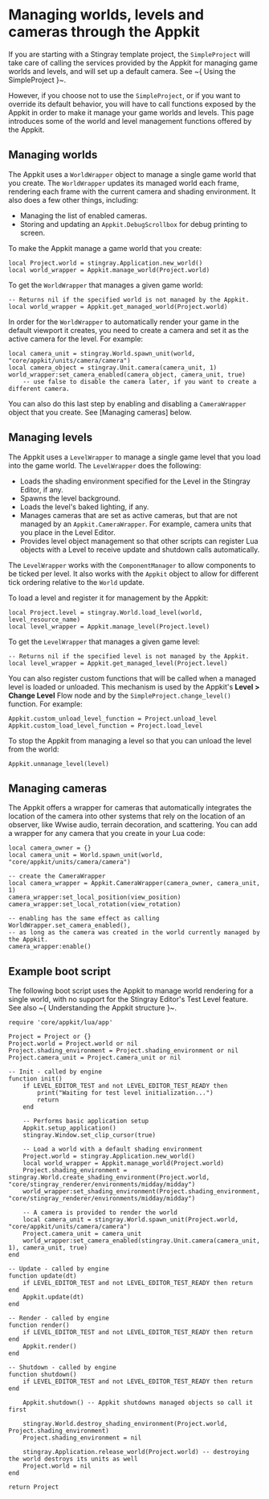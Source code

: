 # Managing worlds, levels and cameras through the Appkit

If you are starting with a Stingray template project, the `SimpleProject` will take care of calling the services provided by the Appkit for managing game worlds and levels, and will set up a default camera. See ~{ Using the SimpleProject }~.

However, if you choose not to use the `SimpleProject`, or if you want to override its default behavior, you will have to call functions exposed by the Appkit in order to make it manage your game worlds and levels. This page introduces some of the world and level management functions offered by the Appkit.

## Managing worlds

The Appkit uses a `WorldWrapper` object to manage a single game world that you create. The `WorldWrapper` updates its managed world each frame, rendering each frame with the current camera and shading environment. It also does a few other things, including:

-	Managing the list of enabled cameras.
-	Storing and updating an `Appkit.DebugScrollbox` for debug printing to screen.

To make the Appkit manage a game world that you create:

~~~{lua}
local Project.world = stingray.Application.new_world()
local world_wrapper = Appkit.manage_world(Project.world)
~~~

To get the `WorldWrapper` that manages a given game world:

~~~{lua}
-- Returns nil if the specified world is not managed by the Appkit.
local world_wrapper = Appkit.get_managed_world(Project.world)
~~~

In order for the `WorldWrapper` to automatically render your game in the default viewport it creates, you need to create a camera and set it as the active camera for the level. For example:

~~~{lua}
local camera_unit = stingray.World.spawn_unit(world, "core/appkit/units/camera/camera")
local camera_object = stingray.Unit.camera(camera_unit, 1)
world_wrapper:set_camera_enabled(camera_object, camera_unit, true)
	-- use false to disable the camera later, if you want to create a different camera.
~~~

You can also do this last step by enabling and disabling a `CameraWrapper` object that you create. See [Managing cameras] below.

## Managing levels

The Appkit uses a `LevelWrapper` to manage a single game level that you load into the game world. The `LevelWrapper` does the following:

-	Loads the shading environment specified for the Level in the Stingray Editor, if any.
-	Spawns the level background.
-	Loads the level's baked lighting, if any.
-	Manages cameras that are set as active cameras, but that are not managed by an `Appkit.CameraWrapper`. For example, camera units that you place in the Level Editor.
-	Provides level object management so that other scripts can register Lua objects with a Level to receive update and shutdown calls automatically.

The `LevelWrapper` works with the `ComponentManager` to allow components to be ticked per level. It also works with the `Appkit` object to allow for different tick ordering relative to the `World` update.

To load a level and register it for management by the Appkit:

~~~{lua}
local Project.level = stingray.World.load_level(world, level_resource_name)
local level_wrapper = Appkit.manage_level(Project.level)
~~~

To get the `LevelWrapper` that manages a given game level:

~~~{lua}
-- Returns nil if the specified level is not managed by the Appkit.
local level_wrapper = Appkit.get_managed_level(Project.level)
~~~

You can also register custom functions that will be called when a managed level is loaded or unloaded. This mechanism is used by the Appkit's **Level > Change Level** Flow node and by the `SimpleProject.change_level()` function. For example:

~~~
Appkit.custom_unload_level_function = Project.unload_level
Appkit.custom_load_level_function = Project.load_level
~~~

To stop the Appkit from managing a level so that you can unload the level from the world:

~~~{lua}
Appkit.unmanage_level(level)
~~~

## Managing cameras

The Appkit offers a wrapper for cameras that automatically integrates the location of the camera into other systems that rely on the location of an observer, like Wwise audio, terrain decoration, and scattering. You can add a wrapper for any camera that you create in your Lua code:

~~~{lua}
local camera_owner = {}
local camera_unit = World.spawn_unit(world, "core/appkit/units/camera/camera")

-- create the CameraWrapper
local camera_wrapper = Appkit.CameraWrapper(camera_owner, camera_unit, 1)
camera_wrapper:set_local_position(view_position)
camera_wrapper:set_local_rotation(view_rotation)

-- enabling has the same effect as calling WorldWrapper.set_camera_enabled(),
-- as long as the camera was created in the world currently managed by the Appkit.
camera_wrapper:enable()
~~~

## Example boot script

The following boot script uses the Appkit to manage world rendering for a single world, with no support for the Stingray Editor's Test Level feature. See also ~{ Understanding the Appkit structure }~.

~~~{lua}
require 'core/appkit/lua/app'

Project = Project or {}
Project.world = Project.world or nil
Project.shading_environment = Project.shading_environment or nil
Project.camera_unit = Project.camera_unit or nil

-- Init - called by engine
function init()
    if LEVEL_EDITOR_TEST and not LEVEL_EDITOR_TEST_READY then
        print("Waiting for test level initialization...")
        return
    end

    -- Performs basic application setup
    Appkit.setup_application()
    stingray.Window.set_clip_cursor(true)

    -- Load a world with a default shading environment
    Project.world = stingray.Application.new_world()
    local world_wrapper = Appkit.manage_world(Project.world)
    Project.shading_environment = stingray.World.create_shading_environment(Project.world, "core/stingray_renderer/environments/midday/midday")
    world_wrapper:set_shading_environment(Project.shading_environment, "core/stingray_renderer/environments/midday/midday")

    -- A camera is provided to render the world
    local camera_unit = stingray.World.spawn_unit(Project.world, "core/appkit/units/camera/camera")
    Project.camera_unit = camera_unit
    world_wrapper:set_camera_enabled(stingray.Unit.camera(camera_unit, 1), camera_unit, true)
end

-- Update - called by engine
function update(dt)
    if LEVEL_EDITOR_TEST and not LEVEL_EDITOR_TEST_READY then return end
    Appkit.update(dt)
end

-- Render - called by engine
function render()
    if LEVEL_EDITOR_TEST and not LEVEL_EDITOR_TEST_READY then return end
    Appkit.render()
end

-- Shutdown - called by engine
function shutdown()
    if LEVEL_EDITOR_TEST and not LEVEL_EDITOR_TEST_READY then return end

    Appkit.shutdown() -- Appkit shutdowns managed objects so call it first

    stingray.World.destroy_shading_environment(Project.world, Project.shading_environment)
    Project.shading_environment = nil

    stingray.Application.release_world(Project.world) -- destroying the world destroys its units as well
    Project.world = nil
end

return Project
~~~
